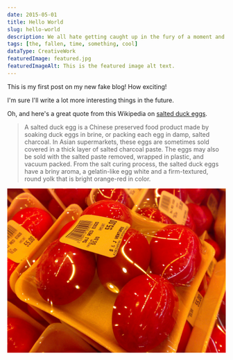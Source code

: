 ```yaml
---
date: 2015-05-01
title: Hello World
slug: hello-world
description: We all hate getting caught up in the fury of a moment and making an ass of ourselves. Luckily, there are some simple steps you can take to make sure this doesn't happen again.
tags: [the, fallen, time, something, cool]
dataType: CreativeWork
featuredImage: featured.jpg
featuredImageAlt: This is the featured image alt text.
---
```


This is my first post on my new fake blog! How exciting!

I'm sure I'll write a lot more interesting things in the future.

Oh, and here's a great quote from this Wikipedia on
[salted duck eggs](http://en.wikipedia.org/wiki/Salted_duck_egg).

> A salted duck egg is a Chinese preserved food product made by soaking duck
> eggs in brine, or packing each egg in damp, salted charcoal. In Asian
> supermarkets, these eggs are sometimes sold covered in a thick layer of salted
> charcoal paste. The eggs may also be sold with the salted paste removed,
> wrapped in plastic, and vacuum packed. From the salt curing process, the
> salted duck eggs have a briny aroma, a gelatin-like egg white and a
> firm-textured, round yolk that is bright orange-red in color.

![Chinese Salty Egg](./salty_egg.jpg)
